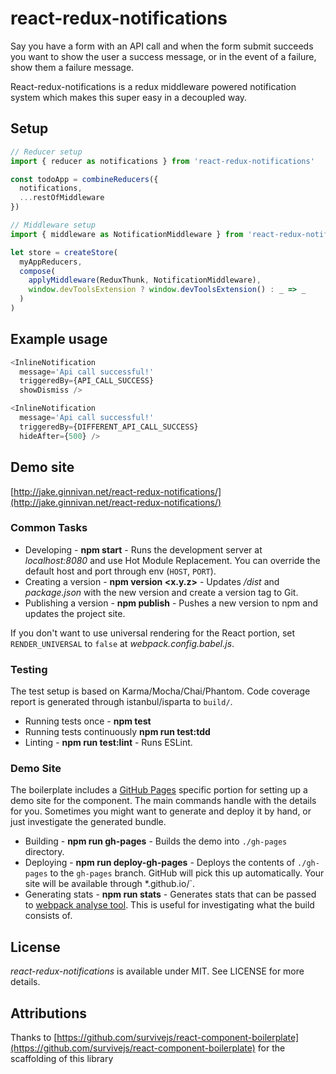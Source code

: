 # react-redux-notifications
Say you have a form with an API call and when the form submit succeeds you want to show the user a success message, or
in the event of a failure, show them a failure message.

React-redux-notifications is a redux middleware powered notification system which makes this super easy in a decoupled way.

## Setup
```js
// Reducer setup
import { reducer as notifications } from 'react-redux-notifications'

const todoApp = combineReducers({
  notifications,
  ...restOfMiddleware
})

// Middleware setup
import { middleware as NotificationMiddleware } from 'react-redux-notifications'

let store = createStore(
  myAppReducers,
  compose(
    applyMiddleware(ReduxThunk, NotificationMiddleware),
    window.devToolsExtension ? window.devToolsExtension() : _ => _
  )
)
```

## Example usage

```js
<InlineNotification
  message='Api call successful!'
  triggeredBy={API_CALL_SUCCESS}
  showDismiss />

<InlineNotification
  message='Api call successful!'
  triggeredBy={DIFFERENT_API_CALL_SUCCESS}
  hideAfter={500} />
```

## Demo site
[http://jake.ginnivan.net/react-redux-notifications/](http://jake.ginnivan.net/react-redux-notifications/)

### Common Tasks

* Developing - **npm start** - Runs the development server at *localhost:8080* and use Hot Module Replacement. You can override the default host and port through env (`HOST`, `PORT`).
* Creating a version - **npm version <x.y.z>** - Updates */dist* and *package.json* with the new version and create a version tag to Git.
* Publishing a version - **npm publish** - Pushes a new version to npm and updates the project site.

If you don't want to use universal rendering for the React portion, set `RENDER_UNIVERSAL` to `false` at *webpack.config.babel.js*.

### Testing

The test setup is based on Karma/Mocha/Chai/Phantom. Code coverage report is generated through istanbul/isparta to `build/`.

* Running tests once - **npm test**
* Running tests continuously **npm run test:tdd**
* Linting - **npm run test:lint** - Runs ESLint.

### Demo Site

The boilerplate includes a [GitHub Pages](https://pages.github.com/) specific portion for setting up a demo site for the component. The main commands handle with the details for you. Sometimes you might want to generate and deploy it by hand, or just investigate the generated bundle.

* Building - **npm run gh-pages** - Builds the demo into `./gh-pages` directory.
* Deploying - **npm run deploy-gh-pages** - Deploys the contents of `./gh-pages` to the `gh-pages` branch. GitHub will pick this up automatically. Your site will be available through *<user name>.github.io/<project name>`.
* Generating stats - **npm run stats** - Generates stats that can be passed to [webpack analyse tool](https://webpack.github.io/analyse/). This is useful for investigating what the build consists of.

## License

*react-redux-notifications* is available under MIT. See LICENSE for more details.

## Attributions
Thanks to [https://github.com/survivejs/react-component-boilerplate](https://github.com/survivejs/react-component-boilerplate)
for the scaffolding of this library
